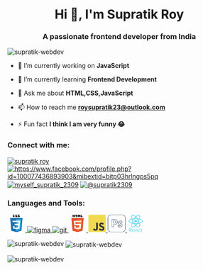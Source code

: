 <h1 align="center">Hi 👋, I'm Supratik Roy</h1>
<h3 align="center">A passionate frontend developer from India</h3>

<p align="left"> <img src="https://komarev.com/ghpvc/?username=supratik-webdev&label=Profile%20views&color=0e75b6&style=flat" alt="supratik-webdev" /> </p>

- 🔭 I’m currently working on **JavaScript**

- 🌱 I’m currently learning **Frontend Development**

- 💬 Ask me about **HTML,CSS,JavaScript**

- 📫 How to reach me **roysupratik23@outlook.com**

- ⚡ Fun fact **I think I am very funny 😂**

<h3 align="left">Connect with me:</h3>
<p align="left">
<a href="https://linkedin.com/in/supratik roy" target="blank"><img align="center" src="https://raw.githubusercontent.com/rahuldkjain/github-profile-readme-generator/master/src/images/icons/Social/linked-in-alt.svg" alt="supratik roy" height="30" width="40" /></a>
<a href="https://fb.com/https://www.facebook.com/profile.php?id=100077436893903&mibextid=bitp03hrlngps5pq" target="blank"><img align="center" src="https://raw.githubusercontent.com/rahuldkjain/github-profile-readme-generator/master/src/images/icons/Social/facebook.svg" alt="https://www.facebook.com/profile.php?id=100077436893903&mibextid=bitp03hrlngps5pq" height="30" width="40" /></a>
<a href="https://instagram.com/myself_supratik_2309" target="blank"><img align="center" src="https://raw.githubusercontent.com/rahuldkjain/github-profile-readme-generator/master/src/images/icons/Social/instagram.svg" alt="myself_supratik_2309" height="30" width="40" /></a>
<a href="https://www.youtube.com/c/@supratik2309" target="blank"><img align="center" src="https://raw.githubusercontent.com/rahuldkjain/github-profile-readme-generator/master/src/images/icons/Social/youtube.svg" alt="@supratik2309" height="30" width="40" /></a>
</p>

<h3 align="left">Languages and Tools:</h3>
<p align="left"> <a href="https://www.w3schools.com/css/" target="_blank" rel="noreferrer"> <img src="https://raw.githubusercontent.com/devicons/devicon/master/icons/css3/css3-original-wordmark.svg" alt="css3" width="40" height="40"/> </a> <a href="https://www.figma.com/" target="_blank" rel="noreferrer"> <img src="https://www.vectorlogo.zone/logos/figma/figma-icon.svg" alt="figma" width="40" height="40"/> </a> <a href="https://git-scm.com/" target="_blank" rel="noreferrer"> <img src="https://www.vectorlogo.zone/logos/git-scm/git-scm-icon.svg" alt="git" width="40" height="40"/> </a> <a href="https://www.w3.org/html/" target="_blank" rel="noreferrer"> <img src="https://raw.githubusercontent.com/devicons/devicon/master/icons/html5/html5-original-wordmark.svg" alt="html5" width="40" height="40"/> </a> <a href="https://developer.mozilla.org/en-US/docs/Web/JavaScript" target="_blank" rel="noreferrer"> <img src="https://raw.githubusercontent.com/devicons/devicon/master/icons/javascript/javascript-original.svg" alt="javascript" width="40" height="40"/> </a> <a href="https://www.photoshop.com/en" target="_blank" rel="noreferrer"> <img src="https://raw.githubusercontent.com/devicons/devicon/master/icons/photoshop/photoshop-line.svg" alt="photoshop" width="40" height="40"/> </a> <a href="https://reactjs.org/" target="_blank" rel="noreferrer"> <img src="https://raw.githubusercontent.com/devicons/devicon/master/icons/react/react-original-wordmark.svg" alt="react" width="40" height="40"/> </a> </p>

<p><img align="left" src="https://github-readme-stats.vercel.app/api/top-langs?username=supratik-webdev&show_icons=true&locale=en&layout=compact" alt="supratik-webdev" /></p>

<p>&nbsp;<img align="center" src="https://github-readme-stats.vercel.app/api?username=supratik-webdev&show_icons=true&locale=en" alt="supratik-webdev" /></p>

<p><img align="center" src="https://github-readme-streak-stats.herokuapp.com/?user=supratik-webdev&" alt="supratik-webdev" /></p>
